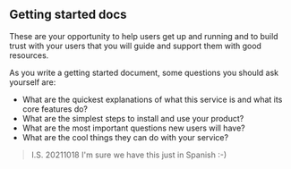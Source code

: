 ## Getting started docs

These are your opportunity to help users get up and running and to build trust
with your users that you will guide and support them with good resources.

As you write a getting started document, some questions you should ask
yourself are:

- What are the quickest explanations of what this service is and what its core features do?
- What are the simplest steps to install and use your product?
- What are the most important questions new users will have?
- What are the cool things they can do with your service?

>I.S. 20211018 I'm sure we have this just in Spanish :-)